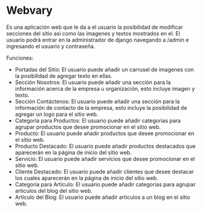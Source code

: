 # Webvary

Es una aplicación web que le da a el usuario la posibilidad de modificar secciones del sitio asi como las imagenes y textos mostrados en el.
El usuario podrá entrar en la administrador de django navegando a /admin e ingresando el usuario y contraseña.

Funciones:
  - Portadas del Sitio: El usuario puede añadir un carrusel de imagenes con la posibilidad de agregar texto en ellas.
  - Sección Nosotros: El usuario puede añadir una sección para la información acerca de la empresa u organización, esto incluye imagen y texto.
  - Sección Contáctenos: El usuario puede añadir una sección para la información de contacto de la empresa, esto incluye la posibilidad de agregar un logo para el sitio web.
  - Categoria para Productos: El usuario puede añadir categorias para agrupar productos que desee promocionar en el sitio web.
  - Producto: El usuario puede añadir productos que desee promocionar en el sitio web.
  - Producto Destacado: El usuario puede añadir productos destacados que aparecerán en la página de inicio del sitio web.
  - Servicio: El usuario puede añadir servicios que desee promocionar en el sitio web.
  - Cliente Destacado: El usuario puede añadir clientes que desee destacar los cuales aparecerán en la página de inicio del sitio web.
  - Categoria para Artículo: El usuario puede añadir categorias para agrupar articulos del blog del sitio web.
  - Artículo del Blog: El usuario puede añadir articulos a un blog en el sitio web.
